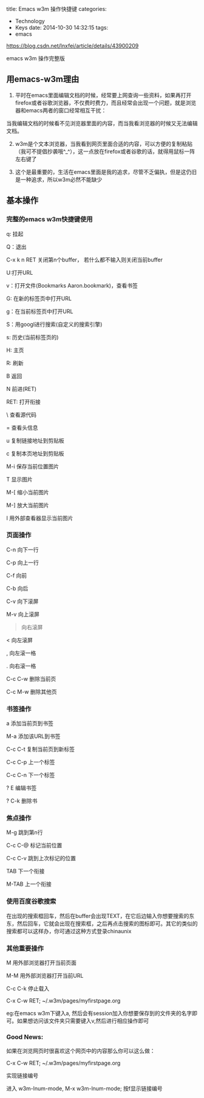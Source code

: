 title: Emacs w3m 操作快捷键 
categories: 
- Technology 
- Keys 
date: 2014-10-30 14:32:15 
tags:
- emacs

https://blog.csdn.net/lnxfei/article/details/43900209

emacs w3m 操作完整版

## 用emacs-w3m理由

1. 平时在emacs里面编辑文档的时候，经常要上网查询一些资料，如果再打开firefox或者谷歌浏览器，不仅费时费力，而且经常会出现一个问题，就是浏览器和emacs两者的窗口经常相互干扰：

当我编辑文档的时候看不见浏览器里面的内容，而当我看浏览器的时候又无法编辑文档。

2. w3m是个文本浏览器，当我看到网页里面合适的内容，可以方便的复制粘贴（我可不提倡抄袭哦^_^），这一点放在firefox或者谷歌的话，就得用鼠标一阵左右键了

3. 这个是最重要的，生活在emacs里面是我的追求，尽管不乏偏执，但是这仍旧是一种追求，所以w3m必然不能缺少

## 基本操作

### 完整的emacs w3m快捷键使用

q: 挂起

Q：退出

C-x k n RET 关闭第n个buffer， 若什么都不输入则关闭当前buffer

U:打开URL

v：打开文件(Bookmarks Aaron.bookmark)，查看书签

G: 在新的标签页中打开URL

g：在当前标签页中打开URL

S：用googl进行搜索(自定义的搜索引擎)

s: 历史(当前标签页的)

H: 主页

R: 刷新

B 返回

N 前进(RET)

RET: 打开衔接

\ 查看源代码

= 查看头信息

u 复制链接地址到剪贴板

c 复制本页地址到剪贴板

M-i 保存当前位置图片

T 显示图片

M-[ 缩小当前图片

M-] 放大当前图片

I 用外部查看器显示当前图片

### 页面操作

C-n 向下一行

C-p 向上一行

C-f 向前

C-b 向后

C-v 向下滚屏

M-v 向上滚屏

> 向右滚屏

< 向左滚屏

, 向左滚一格

. 向右滚一格

C-c C-w 删除当前页

C-c M-w 删除其他页

### 书签操作

a 添加当前页到书签

M-a 添加该URL到书签

C-c C-t 复制当前页到新标签

C-c C-p 上一个标签

C-c C-n 下一个标签

? E 编辑书签

? C-k 删除书

### 焦点操作

M-g 跳到第n行

C-c C-@ 标记当前位置

C-c C-v 跳到上次标记的位置

TAB 下一个衔接

M-TAB 上一个衔接

### 使用百度谷歌搜索

在出现的搜索框回车，然后在buffer会出现TEXT，在它后边输入你想要搜索的东东，然后回车，它就会出现在搜索框，之后再点击搜索的图标即可。其它的类似的搜索都可以这样办，你可通过这种方式登录chinaunix

### 其他重要操作

M 用外部浏览器打开当前页面

M-M 用外部浏览器打开当前URL

C-c C-k 停止载入

C-x C-w RET; ~/.w3m/pages/myfirstpage.org

eg:在emacs w3m下键入a, 然后会有session加入你想要保存到的文件夹的名字即可。如果想访问该文件夹只需要键入v,然后进行相应操作即可

### Good News:

如果在浏览网页时很喜欢这个网页中的内容那么你可以这么做：

C-x C-w RET; ~/.w3m/pages/myfirstpage.org

实现链接编号 

进入 w3m-lnum-mode, M-x w3m-lnum-mode; 按f显示链接编号
